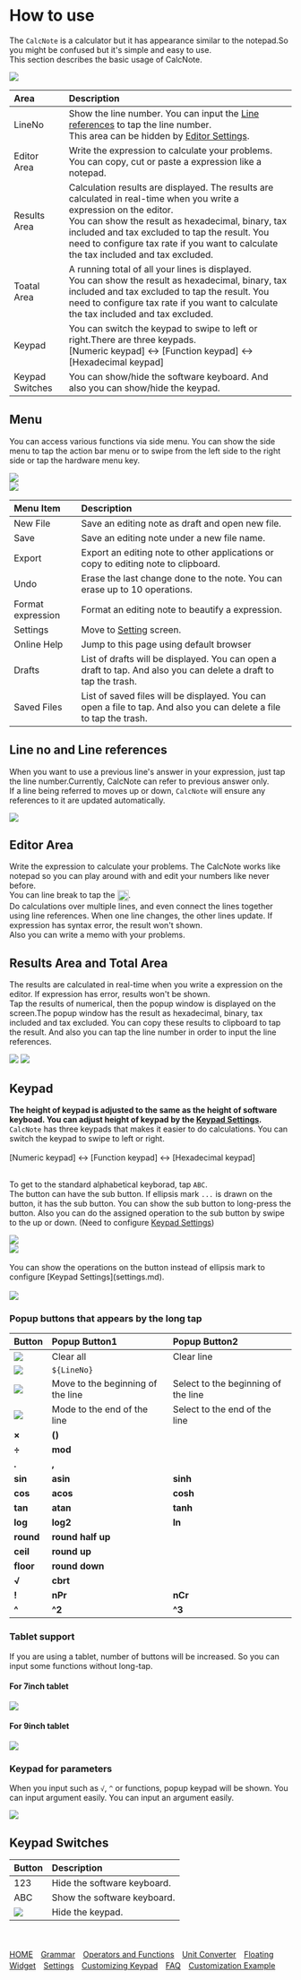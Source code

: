 # How to use
The `CalcNote` is a calculator but it has appearance similar to the notepad.So you might be confused but it's simple and easy to use.  
This section describes the basic usage of CalcNote.  

<img src="https://raw.githubusercontent.com/burton999dev/CalcNoteHelp/master/images/en/screen_description.png">

|Area|Description|
|:-----------|:------------|
LineNo|Show the line number. You can input the [Line references](#lineno) to tap the line number.<br>This area can be hidden by [Editor Settings](settings.md).
Editor Area|Write the expression to calculate your problems. You can copy, cut or paste a expression like a notepad.
Results Area|Calculation results are displayed. The results are calculated in real-time when you write a expression on the editor.<br>You can show the result as hexadecimal, binary, tax included and tax excluded to tap the result. You need to configure tax rate if you want to calculate the tax included and tax excluded.
Toatal Area|A running total of all your lines is displayed.<br>You can show the result as hexadecimal, binary, tax included and tax excluded to tap the result. You need to configure tax rate if you want to calculate the tax included and tax excluded.
Keypad|You can switch the keypad to swipe to left or right.There are three keypads.<br>[Numeric keypad] <-> [Function keypad] <-> [Hexadecimal keypad]
Keypad Switches|You can show/hide the software keyboard. And also you can show/hide the keypad.

## Menu
You can access various functions via side menu.  You can show the side menu to tap the action bar menu or to swipe from the left side to the right side or tap the hardware menu key.

<img src="https://raw.githubusercontent.com/burton999dev/CalcNoteHelp/master/images/en/open_menu.png">
<br>
<img src="https://raw.githubusercontent.com/burton999dev/CalcNoteHelp/master/images/en/menu_description.png">

|Menu Item|Description|
|:-----------|:------------|
New File|Save an editing note as draft and open new file.
Save|Save an editing note under a new file name.
Export|Export an editing note to other applications or copy to editing note to clipboard.
Undo|Erase the last change done to the note. You can erase up to 10 operations.
Format expression|Format an editing note to beautify a expression.
Settings|Move to [Setting](settings.md) screen.
Online Help|Jump to this page using default browser
Drafts|List of drafts will be displayed. You can open a draft to tap. And also you can delete a draft to tap the trash.
Saved Files|List of saved files will be displayed. You can open a file to tap. And also you can delete a file to tap the trash.

## <a name ="lineno">Line no and Line references</a>
When you want to use a previous line's answer in your expression, just tap the line number.Currently, CalcNote can refer to previous answer only.  
If a line being referred to moves up or down, `CalcNote` will ensure any references to it are updated automatically.  

<img src="https://raw.githubusercontent.com/burton999dev/CalcNoteHelp/master/images/en/line_no.png">

## Editor Area
Write the expression to calculate your problems. The CalcNote works like notepad so you can play around with and edit your numbers like never before.  
You can line break to tap the <img src="https://raw.githubusercontent.com/burton999dev/CalcNoteHelp/master/images/all/ic_keyboard_return_black_18dp.png" width="20px" align="top">.  
Do calculations over multiple lines, and even connect the lines together using line references. When one line changes, the other lines update.  If expression has syntax error, the result won't shown.  
Also you can write a memo with your problems.

## Results Area and Total Area
The results are calculated in real-time when you write a expression on the editor. If expression has error, results won't be shown.  
Tap the results of numerical, then the popup window is displayed on the screen.The popup window has the result as hexadecimal, binary, tax included and tax excluded. You can copy these results to clipboard to tap the result. And also you can tap the line number in order to input the line references.  

<img src="https://raw.githubusercontent.com/burton999dev/CalcNoteHelp/master/images/en/result_popup1.png">
<img src="https://raw.githubusercontent.com/burton999dev/CalcNoteHelp/master/images/en/result_popup2.png">

## Keypad
**The height of keypad is adjusted to the same as the height of software keyboad. You can adjust height of keypad by the [Keypad Settings](settings.md).**  
`CalcNote` has three keypads that makes it easier to do calculations. You can switch the keypad to swipe to left or right.  
<br>
[Numeric keypad] <-> [Function keypad] <-> [Hexadecimal keypad]  
<br>

To get to the standard alphabetical keyborad, tap `ABC`.  
The button can have the sub button. If ellipsis mark `...` is drawn on the button, it has the sub button. You can show the sub button to long-press the button. Also you can do the assigned operation to the sub button by swipe to the up or down. (Need to configure [Keypad Settings](settings.md))


<img src="https://raw.githubusercontent.com/burton999dev/CalcNoteHelp/master/images/en/keypad.png">
<br>
<img src="https://raw.githubusercontent.com/burton999dev/CalcNoteHelp/master/images/en/popup_pad.png">
<br>
<br>
You can show the operations on the button instead of ellipsis mark to configure [Keypad Settings](settings.md).
<br><br>
<img src="https://raw.githubusercontent.com/burton999dev/CalcNoteHelp/master/images/all/swipe.png">
<br>

### Popup buttons that appears by the long tap

|Button|Popup Button1|Popup Button2|
|:-----------|:------------|:------------|
<img src="https://raw.githubusercontent.com/burton999dev/CalcNoteHelp/master/images/all/ic_backspace_black_18dp.png">|Clear all|Clear line
<img src="https://raw.githubusercontent.com/burton999dev/CalcNoteHelp/master/images/all/ic_keyboard_return_black_18dp.png">|`${LineNo}`|
<img src="https://raw.githubusercontent.com/burton999dev/CalcNoteHelp/master/images/all/ic_arrow_left_bold_black_18dp.png">|Move to the beginning of the line|Select to the beginning of the line
<img src="https://raw.githubusercontent.com/burton999dev/CalcNoteHelp/master/images/all/ic_arrow_right_bold_black_18dp.png">|Mode to the end of the line|Select to the end of the line
**×**|**()**|
**÷**|**mod**|
**.**|**,**|
**sin**|**asin**|**sinh**
**cos**|**acos**|**cosh**
**tan**|**atan**|**tanh**
**log**|**log2**|**ln**
**round**|**round half up**|
**ceil**|**round up**|
**floor**|**round down**|
**√**|**cbrt**|
**!**|**nPr**|**nCr**
**^**|**^2**|**^3**

### Tablet support
If you are using a tablet, number of buttons will be increased. So you can input some functions without long-tap.

#### For 7inch tablet
<img src="https://raw.githubusercontent.com/burton999dev/CalcNoteHelp/master/images/en/keypad7.png">

#### For 9inch tablet
<img src="https://raw.githubusercontent.com/burton999dev/CalcNoteHelp/master/images/en/keypad9.png">

### Keypad for parameters
When you input such as `√`, `^` or functions, popup keypad will be shown. You can input argument easily. You can input an argument easily.

<img src="https://raw.githubusercontent.com/burton999dev/CalcNoteHelp/master/images/en/function_pad.png">

## Keypad Switches
|Button|Description|
|:-----------|:------------|
123|Hide the software keyboard.
ABC|Show the software keyboard.
<img src="https://raw.githubusercontent.com/burton999dev/CalcNoteHelp/master/images/all/ic_keyboard_close_black_18dp.png">|Hide the keypad.

<br><br>
[HOME](index.md)　[Grammar](http://burton999dev.github.io/CalcNoteHelp/grammar_en.html)　[Operators and Functions](operator_and_function.md)　[Unit Converter](unit_converter.md)　[Floating Widget](floating_widget.md)　[Settings](settings.md)　[Customizing Keypad](customizing_keypad.md)　[FAQ](faq.md)　[Customization Example](example4theme.md)  
